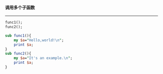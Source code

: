 #### 调用多个子函数
------
```perl
func1();
func2();

sub func1(){
	my $a="Hello,world!\n";
	print $a;
}
sub func2(){
	my $a="It's an example.\n";
	print $a;
}
```
